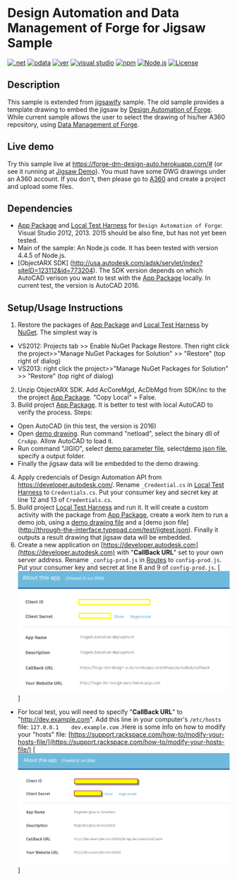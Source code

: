 # Design Automation and Data Management of Forge for Jigsaw Sample

[![.net](https://img.shields.io/badge/.net-4.5-green.svg)](http://www.microsoft.com/en-us/download/details.aspx?id=30653)
[![odata](https://img.shields.io/badge/odata-4.0-yellow.svg)](http://www.odata.org/documentation/)
[![ver](https://img.shields.io/badge/Design%20Automation%20API-2.0-blue.svg)](https://developer.autodesk.com/en/docs/design-automation/v2)
[![visual studio](https://img.shields.io/badge/Visual%20Studio-2012%7C2013-brightgreen.svg)](https://www.visualstudio.com/)
[![npm](https://img.shields.io/badge/npm-2.15.1-blue.svg)](https://www.npmjs.com/)
[![Node.js](https://img.shields.io/badge/Node.js-4.4.3-blue.svg)](https://nodejs.org/)
[![License](http://img.shields.io/:license-mit-red.svg)](http://opensource.org/licenses/MIT)

##  Description
This sample is extended from [jigsawify](https://github.com/KeanW/jigsawify) sample. The old sample provides a template drawing to embed the jigsaw by [Design Automation of Forge](https://developer.autodesk.com/en/docs/design-automation/v2). While current sample allows the user to select the drawing of his/her A360 repository, using [Data Management of Forge](https://developer.autodesk.com/en/docs/data/v2).

## Live demo
Try this sample live at https://forge-dm-design-auto.herokuapp.com/# (or see it running at [Jigsaw Demo](http://autode.sk/1XSkKtM)). You must have some DWG drawings under an A360 account. If you don't, then please go to [A360](https://a360.autodesk.com/) and create a project and upload some files.

##  Dependencies

* [App Package](management/CrxApp) and [Local Test Harness](management/ActivityManager) for `Design Automation of Forge`: Visual Studio 2012, 2013. 2015 should be also fine, but has not yet been tested. 
* Main of the sample: An Node.js code. It has been tested with version 4.4.5 of Node.js.
* [ObjectARX SDK] (http://usa.autodesk.com/adsk/servlet/index?siteID=123112&id=773204). The SDK version depends on which AutoCAD verison you want to test with the [App Package](management/CrxApp) locally. In current test, the version is AutoCAD 2016.

## Setup/Usage Instructions
1. Restore the packages of  [App Package](management/CrxApp) and [Local Test Harness](management/ActivityManager) by [NuGet](https://www.nuget.org/). The simplest way is 
  * VS2012: Projects tab >> Enable NuGet Package Restore. Then right click the project>>"Manage NuGet Packages for Solution" >> "Restore" (top right of dialog)
  * VS2013:  right click the project>>"Manage NuGet Packages for Solution" >> "Restore" (top right of dialog)
2. Unzip ObjectARX SDK. Add AcCoreMgd, AcDbMgd from SDK/inc to the the project [App Package](management/CrxApp). "Copy Local" = False.
3. Build project [App Package](management/CrxApp). It is better to test with local AutoCAD to verify the process. Steps:
  * Open AutoCAD (in this test, the version is 2016)
  * Open [demo drawing](assets/DWGTest1.dwg). Run command "netload", select the binary dll of `CrxApp`. Allow AutoCAD to load it.
  * Run command "JIGIO", select [demo parameter file](assets/parameters.txt), select[demo json file](assets/jigtest.json),  specify a output folder. 
  * Finally the jigsaw data will be embedded to the demo drawing. 
4. Apply credencials of Design Automation API from https://developer.autodesk.com/. Rename `_Credential.cs` in [Local Test Harness](management/ActivityManager) to `Credentials.cs`. Put your consumer key and secret key at line 12 and 13 of `Credentials.cs`.
5. Build project [Local Test Harness](management/ActivityManager) and run it. It will create a custom activity with the package from [App Package](management/CrxApp), create a work item to run a demo job, using a [demo drawing file](http://download.autodesk.com/us/support/files/autocad_2015_templates/acad.dwt) and a [demo json file] (http://through-the-interface.typepad.com/test/jigtest.json). Finally it outputs a result drawing that jigsaw data will be embedded. 
6. Create a new application on [https://developer.autodesk.com](https://developer.autodesk.com) with "**CallBack URL**" set to your own server address.  Rename `_config-prod.js` in [Routes](/routes) to `config-prod.js`. Put your consumer key and secret  at line 8 and 9 of `config-prod.js`.
  [![](assets/demo-callback-production-deployment.png)] 
  * For local test, you will need to specify "**CallBack URL**"  to "http://dev.example.com". Add this line in your computer's `/etc/hosts` file: `127.0.0.1	dev.example.com`  .Here is some info on how to modify your "hosts" file: [https://support.rackspace.com/how-to/modify-your-hosts-file/](https://support.rackspace.com/how-to/modify-your-hosts-file/)
    [![](assets/demo-callback-production-localtest.png)] 




